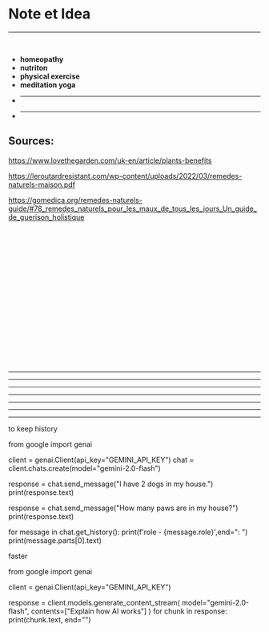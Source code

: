 # Note et Idea
---
<br>

- **homeopathy**
- **nutriton**
- **physical exercise**
- **meditation yoga**
- ** **
- ** **



## Sources:

https://www.lovethegarden.com/uk-en/article/plants-benefits

https://leroutardresistant.com/wp-content/uploads/2022/03/remedes-naturels-maison.pdf

https://gomedica.org/remedes-naturels-guide/#78_remedes_naturels_pour_les_maux_de_tous_les_jours_Un_guide_de_guerison_holistique



<br>
<br>
<br>
<br>
<br>
<br>
<br>
<br>
<br>
<br>
<br>
<br>
<br>
<br>
<br>
<br>


































---
---
---
---
---
---
---

to keep history

from google import genai

client = genai.Client(api_key="GEMINI_API_KEY")
chat = client.chats.create(model="gemini-2.0-flash")

response = chat.send_message("I have 2 dogs in my house.")
print(response.text)

response = chat.send_message("How many paws are in my house?")
print(response.text)

for message in chat.get_history():
    print(f'role - {message.role}',end=": ")
    print(message.parts[0].text)


faster

from google import genai

client = genai.Client(api_key="GEMINI_API_KEY")

response = client.models.generate_content_stream(
    model="gemini-2.0-flash",
    contents=["Explain how AI works"]
)
for chunk in response:
    print(chunk.text, end="")